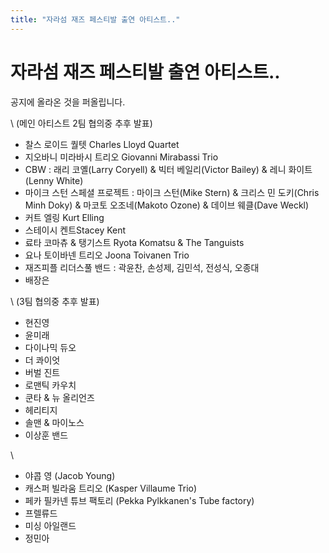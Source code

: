 ```yaml
---
title: "자라섬 재즈 페스티발 출연 아티스트.."
---
```

# 자라섬 재즈 페스티발 출연 아티스트..

공지에 올라온 것을 퍼올립니다.

\ (메인 아티스트 2팀 협의중 추후 발표) 

- 찰스 로이드 퀄텟 Charles Lloyd Quartet 
- 지오바니 미라바시 트리오 Giovanni Mirabassi Trio
- CBW : 래리 코옐(Larry Coryell) &amp; 빅터 베일리(Victor Bailey) &amp; 레니 화이트(Lenny White)
- 마이크 스턴 스페셜 프로젝트
: 마이크 스턴(Mike Stern) &amp; 크리스 민 도키(Chris Minh Doky) &amp; 마코토 오조네(Makoto Ozone) &amp; 데이브 웨클(Dave Weckl) 
- 커트 엘링 Kurt Elling
- 스테이시 켄트Stacey Kent
- 료타 코마츄 &amp; 탱기스트 Ryota Komatsu &amp; The Tanguists
- 요나 토이바넨 트리오 Joona Toivanen Trio 
- 재즈피플 리더스풀 밴드 : 곽윤찬, 손성제, 김민석, 전성식, 오종대 
- 배장은 

\ (3팀 협의중 추후 발표) 

- 현진영
- 윤미래 
- 다이나믹 듀오 
- 더 콰이엇 
- 버벌 진트 
- 로맨틱 카우치 
- 쿤타 &amp; 뉴 올리언즈
- 헤리티지 
- 솔맨 &amp; 마이노스 
- 이상훈 밴드 

\ 
- 야콥 영 (Jacob Young)
- 캐스퍼 빌라움 트리오 (Kasper Villaume Trio)
- 페카 필카넨 튜브 팩토리 (Pekka Pylkkanen's Tube factory)
- 프렐류드
- 미싱 아일랜드 
- 정민아


